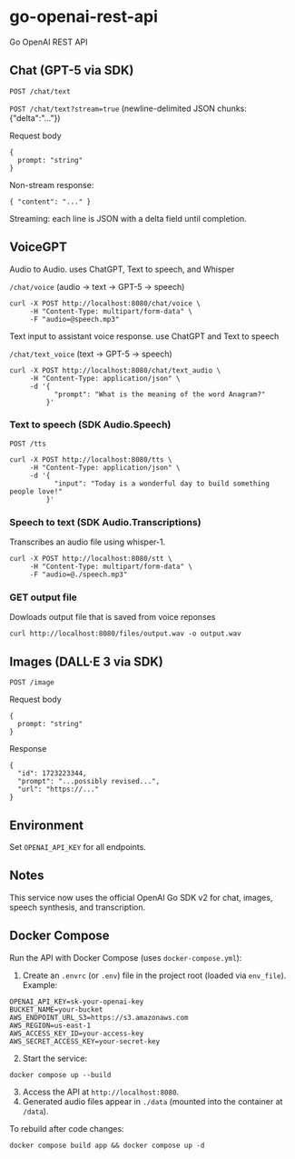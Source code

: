 # go-openai-rest-api

Go OpenAI REST API

## Chat (GPT-5 via SDK)

`POST /chat/text`

`POST /chat/text?stream=true` (newline-delimited JSON chunks: {"delta":"..."})

Request body

```
{
  prompt: "string"
}
```

Non-stream response:

```
{ "content": "..." }
```

Streaming: each line is JSON with a delta field until completion.

## VoiceGPT

Audio to Audio. uses ChatGPT, Text to speech, and Whisper

`/chat/voice` (audio -> text -> GPT-5 -> speech)

```
curl -X POST http://localhost:8080/chat/voice \
     -H "Content-Type: multipart/form-data" \
     -F "audio=@speech.mp3"
```

Text input to assistant voice response. use ChatGPT and Text to speech

`/chat/text_voice` (text -> GPT-5 -> speech)

```
curl -X POST http://localhost:8080/chat/text_audio \
     -H "Content-Type: application/json" \
     -d '{
           "prompt": "What is the meaning of the word Anagram?"
         }'
```

### Text to speech (SDK Audio.Speech)

`POST /tts`

```
curl -X POST http://localhost:8080/tts \
     -H "Content-Type: application/json" \
     -d '{
           "input": "Today is a wonderful day to build something people love!"
         }'
```

### Speech to text (SDK Audio.Transcriptions)

Transcribes an audio file using whisper-1.

```
curl -X POST http://localhost:8080/stt \
     -H "Content-Type: multipart/form-data" \
     -F "audio=@./speech.mp3"
```

### GET output file

Dowloads output file that is saved from voice reponses

```
curl http://localhost:8080/files/output.wav -o output.wav
```

## Images (DALL·E 3 via SDK)

`POST /image`

Request body

```
{
  prompt: "string"
}
```

Response

```
{
  "id": 1723223344,
  "prompt": "...possibly revised...",
  "url": "https://..."
}
```

## Environment

Set `OPENAI_API_KEY` for all endpoints.

## Notes

This service now uses the official OpenAI Go SDK v2 for chat, images, speech synthesis, and transcription.

## Docker Compose

Run the API with Docker Compose (uses `docker-compose.yml`):

1. Create an `.envrc` (or `.env`) file in the project root (loaded via `env_file`). Example:

```
OPENAI_API_KEY=sk-your-openai-key
BUCKET_NAME=your-bucket
AWS_ENDPOINT_URL_S3=https://s3.amazonaws.com
AWS_REGION=us-east-1
AWS_ACCESS_KEY_ID=your-access-key
AWS_SECRET_ACCESS_KEY=your-secret-key
```

2. Start the service:

```
docker compose up --build
```

3. Access the API at `http://localhost:8080`.
4. Generated audio files appear in `./data` (mounted into the container at `/data`).

To rebuild after code changes:

```
docker compose build app && docker compose up -d
```
